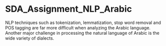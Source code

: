 # SDA_Assignment_NLP_Arabic
NLP techniques such as tokenization, lemmatization, stop word removal and POS tagging are far more difficult when analyzing the Arabic language.
Another major challenge in processing the natural language of Arabic is the wide variety of dialects.
